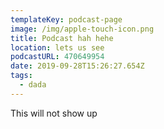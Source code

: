 ```yaml
---
templateKey: podcast-page
image: /img/apple-touch-icon.png
title: Podcast hah hehe
location: lets us see
podcastURL: 470649954
date: 2019-09-28T15:26:27.654Z
tags:
  - dada
---
```

This will not show up
